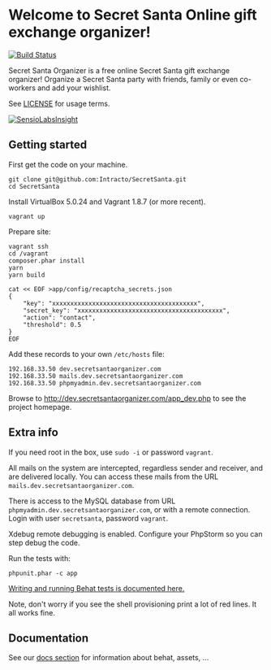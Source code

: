 # Welcome to Secret Santa Online gift exchange organizer!

[![Build Status](https://travis-ci.org/Intracto/SecretSanta.svg?branch=master)](https://travis-ci.org/Intracto/SecretSanta)

Secret Santa Organizer is a free online Secret Santa gift exchange organizer! Organize a Secret Santa party with friends,
family or even co-workers and add your wishlist.

See [LICENSE](https://github.com/Intracto/SecretSanta/blob/master/LICENSE) for usage terms.

[![SensioLabsInsight](https://insight.sensiolabs.com/projects/5e845a60-cf8f-4e83-97d3-ecacb19cd091/big.png)](https://insight.sensiolabs.com/projects/5e845a60-cf8f-4e83-97d3-ecacb19cd091)

## Getting started

First get the code on your machine.

```
git clone git@github.com:Intracto/SecretSanta.git
cd SecretSanta
```

Install VirtualBox 5.0.24 and Vagrant 1.8.7 (or more recent).

```
vagrant up
```

Prepare site:

```
vagrant ssh
cd /vagrant
composer.phar install
yarn
yarn build

cat << EOF >app/config/recaptcha_secrets.json
{
    "key": "xxxxxxxxxxxxxxxxxxxxxxxxxxxxxxxxxxxxxxxx",
    "secret_key": "xxxxxxxxxxxxxxxxxxxxxxxxxxxxxxxxxxxxxxxx",
    "action": "contact",
    "threshold": 0.5
}
EOF
```

Add these records to your own ```/etc/hosts``` file:

```
192.168.33.50 dev.secretsantaorganizer.com
192.168.33.50 mails.dev.secretsantaorganizer.com
192.168.33.50 phpmyadmin.dev.secretsantaorganizer.com
```

Browse to http://dev.secretsantaorganizer.com/app_dev.php to see the project homepage.

## Extra info

If you need root in the box, use ```sudo -i``` or password ```vagrant```.

All mails on the system are intercepted, regardless sender and receiver, and are delivered locally. You can access
these mails from the URL ```mails.dev.secretsantaorganizer.com```.

There is access to the MySQL database from URL ```phpmyadmin.dev.secretsantaorganizer.com```, or with a remote connection.
Login with user ```secretsanta```, password ```vagrant```.

Xdebug remote debugging is enabled. Configure your PhpStorm so you can step debug the code.

Run the tests with:

```
phpunit.phar -c app
```

[Writing and running Behat tests is documented here.](https://github.com/Intracto/SecretSanta/blob/master/docs/behat.md)

Note, don't worry if you see the shell provisioning print a lot of red lines. It all works fine.

## Documentation

See our [docs section](docs/README.md) for information about behat, assets, ...
